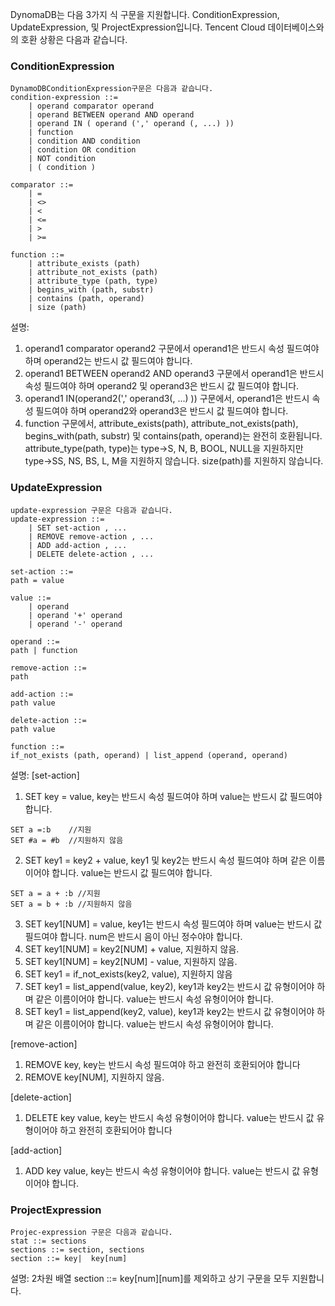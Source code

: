 

DynomaDB는 다음 3가지 식 구문을 지원합니다. ConditionExpression, UpdateExpression, 및 ProjectExpression입니다. Tencent Cloud 데이터베이스와의 호환 상황은 다음과 같습니다.
### ConditionExpression
```
DynamoDBConditionExpression구문은 다음과 같습니다.
condition-expression ::=
    | operand comparator operand
    | operand BETWEEN operand AND operand
    | operand IN ( operand (',' operand (, ...) ))
    | function 
    | condition AND condition 
    | condition OR condition
    | NOT condition 
    | ( condition )

comparator ::=
    | = 
    | <>
    | <
    | <= 
    | >
    | >=

function ::=
    | attribute_exists (path) 
    | attribute_not_exists (path) 
    | attribute_type (path, type) 
    | begins_with (path, substr) 
    | contains (path, operand)
    | size (path)

```
설명:
1. operand1 comparator operand2 구문에서 operand1은 반드시 속성 필드여야 하며 operand2는 반드시 값 필드여야 합니다. 
2. operand1 BETWEEN operand2 AND operand3 구문에서 operand1은 반드시 속성 필드여야 하며 operand2 및 operand3은 반드시 값 필드여야 합니다. 
3. operand1 IN(operand2(',' operand3(, ...) )) 구문에서, operand1은 반드시 속성 필드여야 하며 operand2와 operand3은 반드시 값 필드여야 합니다.
4. function 구문에서, attribute_exists(path), attribute_not_exists(path), begins_with(path, substr) 및 contains(path, operand)는 완전히 호환됩니다. attribute_type(path, type)는 type->S, N, B, BOOL, NULL을 지원하지만 type->SS, NS, BS, L, M을 지원하지 않습니다. size(path)를 지원하지 않습니다.


### UpdateExpression
```
update-expression 구문은 다음과 같습니다.
update-expression ::=
    | SET set-action , ... 
    | REMOVE remove-action , ...  
    | ADD add-action , ... 
    | DELETE delete-action , ...

set-action ::=
path = value

value ::=
    | operand
    | operand '+' operand 
    | operand '-' operand

operand ::=
path | function

remove-action ::=
path

add-action ::=
path value

delete-action ::=
path value 

function ::=
if_not_exists (path, operand) | list_append (operand, operand)
```
설명:
[set-action]
1. SET key = value, key는 반드시 속성 필드여야 하며 value는 반드시 값 필드여야 합니다. 
```
SET a =:b    //지원
SET #a = #b  //지원하지 않음
```
2. SET key1 = key2 + value, key1 및 key2는 반드시 속성 필드여야 하며 같은 이름이어야 합니다. value는 반드시 값 필드여야 합니다. 
```
SET a = a + :b //지원
SET a = b + :b //지원하지 않음
```
3. SET key1[NUM] = value, key1는 반드시 속성 필드여야 하며 value는 반드시 값 필드여야 합니다. num은 반드시 음이 아닌 정수야야 합니다.
4. SET key1[NUM] = key2[NUM] + value, 지원하지 않음.
5. SET key1[NUM] = key2[NUM] - value, 지원하지 않음.
6. SET key1 = if_not_exists(key2, value), 지원하지 않음
7. SET key1 = list_append(value, key2), key1과 key2는 반드시 값 유형이어야 하며 같은 이름이어야 합니다. value는 반드시 속성 유형이어야 합니다.
8. SET key1 = list_append(key2, value), key1과 key2는 반드시 값 유형이어야 하며 같은 이름이어야 합니다. value는 반드시 속성 유형이어야 합니다.

[remove-action]
1. REMOVE key, key는 반드시 속성 필드여야 하고 완전히 호환되어야 합니다
2. REMOVE key[NUM], 지원하지 않음.

[delete-action]
1. DELETE key value, key는 반드시 속성 유형이어야 합니다. value는 반드시 값 유형이어야 하고 완전히 호환되어야 합니다

[add-action]
1. ADD key value, key는 반드시 속성 유형이어야 합니다. value는 반드시 값 유형이어야 합니다. 

### ProjectExpression
```
Projec-expression 구문은 다음과 같습니다.
stat ::= sections
sections ::= section, sections
section ::= key|  key[num]
```
설명: 2차원 배열 section ::= key[num][num]를 제외하고 상기 구문을 모두 지원합니다.

